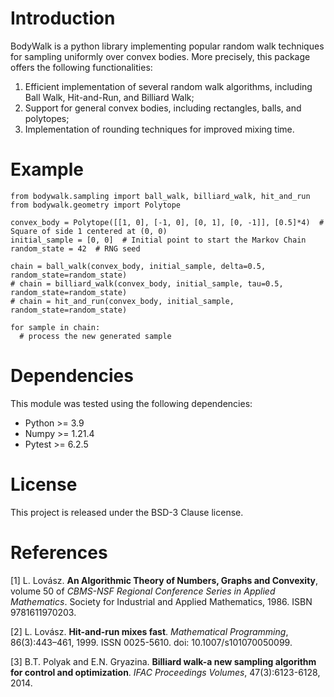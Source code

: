 # Introduction
BodyWalk is a python library implementing popular random walk techniques for sampling
uniformly over convex bodies. More precisely, this package offers the following functionalities:

1) Efficient implementation of several random walk algorithms, including Ball Walk, Hit-and-Run, and Billiard Walk;
2) Support for general convex bodies, including rectangles, balls, and polytopes;
3) Implementation of rounding techniques for improved mixing time.

# Example
```
from bodywalk.sampling import ball_walk, billiard_walk, hit_and_run
from bodywalk.geometry import Polytope

convex_body = Polytope([[1, 0], [-1, 0], [0, 1], [0, -1]], [0.5]*4)  # Square of side 1 centered at (0, 0)
initial_sample = [0, 0]  # Initial point to start the Markov Chain
random_state = 42  # RNG seed

chain = ball_walk(convex_body, initial_sample, delta=0.5, random_state=random_state)
# chain = billiard_walk(convex_body, initial_sample, tau=0.5, random_state=random_state)
# chain = hit_and_run(convex_body, initial_sample, random_state=random_state)

for sample in chain:
  # process the new generated sample
```

# Dependencies
This module was tested using the following dependencies:
- Python >= 3.9
- Numpy >= 1.21.4
- Pytest >= 6.2.5

# License
This project is released under the BSD-3 Clause license.

# References
[1] L. Lovász. **An Algorithmic Theory of Numbers, Graphs and Convexity**, volume 50 of *CBMS-NSF Regional Conference Series in Applied Mathematics*. Society for Industrial and Applied Mathematics, 1986. ISBN 9781611970203.

[2] L. Lovász. **Hit-and-run mixes fast**. *Mathematical Programming*, 86(3):443–461, 1999. ISSN 0025-5610. doi: 10.1007/s101070050099.

[3] B.T. Polyak and E.N. Gryazina. **Billiard walk-a new sampling algorithm for control and optimization**. *IFAC Proceedings Volumes*, 47(3):6123-6128, 2014.
